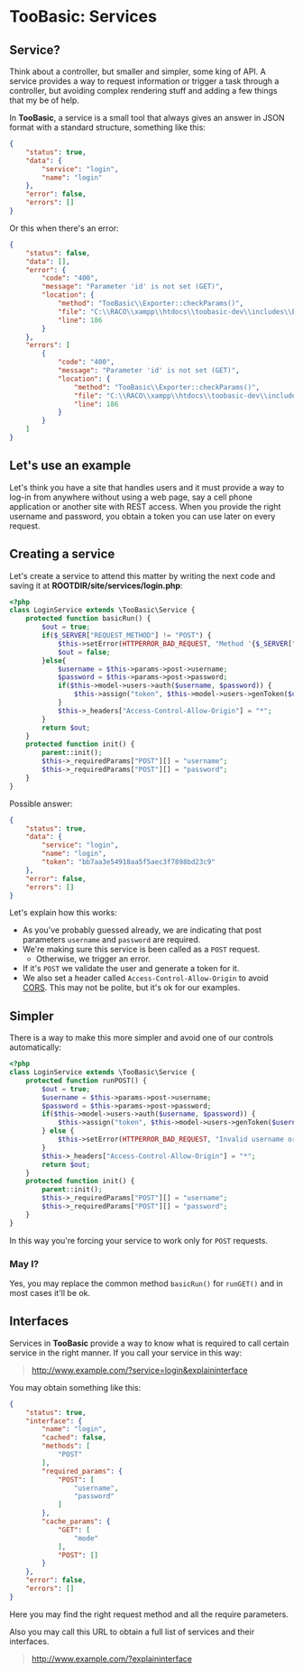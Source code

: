# TooBasic: Services
## Service?
Think about a controller, but smaller and simpler, some king of API.
A service provides a way to request information or trigger a task through a
controller, but avoiding complex rendering stuff and adding a few things that my
be of help.

In __TooBasic__, a service is a small tool that always gives an answer in JSON
format with a standard structure, something like this:
```json
{
	"status": true,
	"data": {
		"service": "login",
		"name": "login"
	},
	"error": false,
	"errors": []
}
```
Or this when there's an error:
```json
{
	"status": false,
	"data": [],
	"error": {
		"code": "400",
		"message": "Parameter 'id' is not set (GET)",
		"location": {
			"method": "TooBasic\\Exporter::checkParams()",
			"file": "C:\\RACO\\xampp\\htdocs\\toobasic-dev\\includes\\Exporter.php",
			"line": 186
		}
	},
	"errors": [
		{
			"code": "400",
			"message": "Parameter 'id' is not set (GET)",
			"location": {
				"method": "TooBasic\\Exporter::checkParams()",
				"file": "C:\\RACO\\xampp\\htdocs\\toobasic-dev\\includes\\Exporter.php",
				"line": 186
			}
		}
	]
}
```


## Let's use an example
Let's think you have a site that handles users and it must provide a way to log-in
from anywhere without using a web page, say a cell phone application or another
site with REST access.
When you provide the right username and password, you obtain a token you can use
later on every request.

## Creating a service
Let's create a service to attend this matter by writing the next code and saving
it at __ROOTDIR/site/services/login.php__:
```php
<?php
class LoginService extends \TooBasic\Service {
	protected function basicRun() {
		$out = true;
		if($_SERVER["REQUEST_METHOD"] != "POST") {
			$this->setError(HTTPERROR_BAD_REQUEST, "Method '{$_SERVER["REQUEST_METHOD"]}' not supported");
			$out = false;
		}else{
			$username = $this->params->post->username;
			$password = $this->params->post->password;
			if($this->model->users->auth($username, $password)) {
				$this->assign("token", $this->model->users->genToken($username));
			}
			$this->_headers["Access-Control-Allow-Origin"] = "*";
		}
		return $out;
	}
	protected function init() {
		parent::init();
		$this->_requiredParams["POST"][] = "username";
		$this->_requiredParams["POST"][] = "password";
	}
}
```
Possible answer:
```json
{
	"status": true,
	"data": {
		"service": "login",
		"name": "login",
		"token": "bb7aa3e54918aa5f5aec3f7898bd23c9"
	},
	"error": false,
	"errors": []
}
```

Let's explain how this works:

* As you've probably guessed already, we are indicating that post parameters
`username` and `password` are required.
* We're making sure this service is been called as a `POST` request.
	* Otherwise, we trigger an error.
* If it's `POST` we validate the user and generate a token for it.
* We also set a header called `Access-Control-Allow-Origin` to avoid
[CORS](https://en.wikipedia.org/wiki/Cross-origin_resource_sharing). This may not be polite, but it's ok for our examples.

## Simpler
There is a way to make this more simpler and avoid one of our controls
automatically:
```php
<?php
class LoginService extends \TooBasic\Service {
	protected function runPOST() {
		$out = true;
		$username = $this->params->post->username;
		$password = $this->params->post->password;
		if($this->model->users->auth($username, $password)) {
			$this->assign("token", $this->model->users->genToken($username));
		} else {
			$this->setError(HTTPERROR_BAD_REQUEST, "Invalid username or password");
		}
		$this->_headers["Access-Control-Allow-Origin"] = "*";
		return $out;
	}
	protected function init() {
		parent::init();
		$this->_requiredParams["POST"][] = "username";
		$this->_requiredParams["POST"][] = "password";
	}
}
```
In this way you're forcing your service to work only for `POST` requests.

### May I?
Yes, you may replace the common method `basicRun()` for `runGET()` and in most
cases it'll be ok.

## Interfaces
Services in __TooBasic__ provide a way to know what is required to call certain
service in the right manner.
If you call your service in this way:
> http://www.example.com/?service=login&explaininterface

You may obtain something like this:
```json
{
	"status": true,
	"interface": {
		"name": "login",
		"cached": false,
		"methods": [
			"POST"
		],
		"required_params": {
			"POST": [
				"username",
				"password"
			]
		},
		"cache_params": {
			"GET": [
				"mode"
			],
			"POST": []
		}
	},
	"error": false,
	"errors": []
}
```
Here you may find the right request method and all the require parameters.

Also you may call this URL to obtain a full list of services and their interfaces.
> http://www.example.com/?explaininterface
